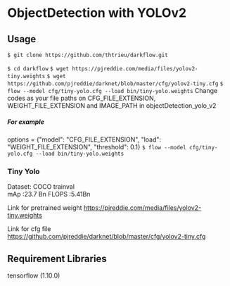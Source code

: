 # ObjectDetection with YOLOv2

## Usage
`$ git clone https://github.com/thtrieu/darkflow.git` 

`$ cd darkflow`
`$ wget https://pjreddie.com/media/files/yolov2-tiny.weights`
`$ wget https://github.com/pjreddie/darknet/blob/master/cfg/yolov2-tiny.cfg`
`$ flow --model cfg/tiny-yolo.cfg --load bin/tiny-yolo.weights`
Change codes as your file paths on CFG_FILE_EXTENSION, WEIGHT_FILE_EXTENSION and IMAGE_PATH  in objectDetection_yolo_v2
##### For example
options = {"model": "CFG_FILE_EXTENSION", "load": "WEIGHT_FILE_EXTENSION", "threshold": 0.1}
`$ flow --model cfg/tiny-yolo.cfg --load bin/tiny-yolo.weights`

### Tiny Yolo
Dataset:	COCO trainval	
mAp    :23.7	 Bn	
FLOPS  :5.41Bn	

Link for pretrained weight 
https://pjreddie.com/media/files/yolov2-tiny.weights

Link for cfg file
https://github.com/pjreddie/darknet/blob/master/cfg/yolov2-tiny.cfg

## Requirement Libraries
tensorflow (1.10.0)


